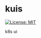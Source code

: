 # kuis

[![License: MIT][kuis-license-image]][kuis-license-url]

[kuis-license-image]: https://img.shields.io/badge/License-MIT-yellow.svg
[kuis-license-url]: https://opensource.org/licenses/MIT

k8s ui
